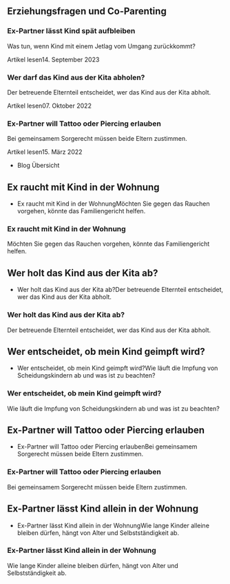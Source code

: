 ## Erziehungsfragen und Co-Parenting

### Ex-Partner lässt Kind spät aufbleiben

Was tun, wenn Kind mit einem Jetlag vom Umgang zurückkommt?

Artikel lesen14. September 2023

### Wer darf das Kind aus der Kita abholen?

Der betreuende Elternteil entscheidet, wer das Kind aus der Kita abholt.

Artikel lesen07. Oktober 2022

### Ex-Partner will Tattoo oder Piercing erlauben

Bei gemeinsamem Sorgerecht müssen beide Eltern zustimmen.

Artikel lesen15. März 2022

- Blog Übersicht

## Ex raucht mit Kind in der Wohnung

- Ex raucht mit Kind in der WohnungMöchten Sie gegen das Rauchen vorgehen, könnte das Familiengericht helfen.

### Ex raucht mit Kind in der Wohnung

Möchten Sie gegen das Rauchen vorgehen, könnte das Familiengericht helfen.

## Wer holt das Kind aus der Kita ab?

- Wer holt das Kind aus der Kita ab?Der betreuende Elternteil entscheidet, wer das Kind aus der Kita abholt.

### Wer holt das Kind aus der Kita ab?

Der betreuende Elternteil entscheidet, wer das Kind aus der Kita abholt.

## Wer entscheidet, ob mein Kind geimpft wird?

- Wer entscheidet, ob mein Kind geimpft wird?Wie läuft die Impfung von Scheidungskindern ab und was ist zu beachten?

### Wer entscheidet, ob mein Kind geimpft wird?

Wie läuft die Impfung von Scheidungskindern ab und was ist zu beachten?

## Ex-Partner will Tattoo oder Piercing erlauben

- Ex-Partner will Tattoo oder Piercing erlaubenBei gemeinsamem Sorgerecht müssen beide Eltern zustimmen.

### Ex-Partner will Tattoo oder Piercing erlauben

Bei gemeinsamem Sorgerecht müssen beide Eltern zustimmen.

## Ex-Partner lässt Kind allein in der Wohnung

- Ex-Partner lässt Kind allein in der WohnungWie lange Kinder alleine bleiben dürfen, hängt von Alter und Selbstständigkeit ab.

### Ex-Partner lässt Kind allein in der Wohnung

Wie lange Kinder alleine bleiben dürfen, hängt von Alter und Selbstständigkeit ab.
